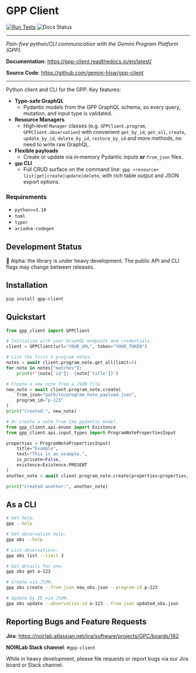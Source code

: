 # GPP Client

[![Run Tests](https://github.com/gemini-hlsw/gpp-client/actions/workflows/run_tests.yaml/badge.svg?branch=main)](https://github.com/gemini-hlsw/gpp-client/actions/workflows/run_tests.yaml)
![Docs Status](https://readthedocs.org/projects/gpp-client/badge/?version=latest)

---

_Pain-free python/CLI communication with the Gemini Program Platform (GPP)._

**Documentation**: <a href="https://gpp-client.readthedocs.io/en/latest/" target="_blank">https://gpp-client.readthedocs.io/en/latest/</a>

**Source Code**: <a href="https://github.com/gemini-hlsw/gpp-client" target="_blank">https://github.com/gemini-hlsw/gpp-client</a>

---

Python client and CLI for the GPP. Key features:

- **Type‑safe GraphQL**
  - Pydantic models from the GPP GraphQL schema, so every query, mutation, and input type is validated.
- **Resource Managers**
  - High‑level `Manager` classes (e.g. `GPPClient.program`, `GPPClient.observation`) with convenient `get_by_id`, `get_all`, `create`, `update_by_id`, `delete_by_id`, `restore_by_id` and more methods, no need to write raw GraphQL.
- **Flexible payloads**
  - Create or update via in‑memory Pydantic inputs **or** `from_json` files.
- **`gpp` CLI**
  - Full CRUD surface on the command line: `gpp <resource> list|get|create|update|delete`, with rich table output and JSON export options.

### Requirements

- `python>=3.10`
- `toml`
- `typer`
- `ariadne-codegen`

## Development Status

🚧 Alpha: the library is under heavy development. The public API and CLI flags may change between releases.

## Installation

```bash
pip install gpp-client
```

## Quickstart

```python
from gpp_client import GPPClient

# Initialize with your GraphQL endpoint and credentials.
client = GPPClient(url="YOUR_URL", token="YOUR_TOKEN")

# List the first 5 program notes.
notes = await client.program_note.get_all(limit=5)
for note in notes["matches"]:
    print(f"{note['id']}: {note['title']}")

# Create a new note from a JSON file.
new_note = await client.program_note.create(
    from_json="path/to/program_note_payload.json",
    program_id="p-123"
)
print("Created:", new_note)

# Or create a note from the pydantic model.
from gpp_client.api.enums import Existence
from gpp_client.api.input_types import ProgramNotePropertiesInput

properties = ProgramNotePropertiesInput(
    title="Example",
    text="This is an example.",
    is_private=False,
    existence=Existence.PRESENT
)
another_note = await client.program_note.create(properties=properties, program_id="p-123")

print("Created another:", another_note)
```

## As a CLI

```bash
# Get help.
gpp --help

# Get observation help.
gpp obs --help

# List observations.
gpp obs list --limit 3

# Get details for one.
gpp obs get o-123

# Create via JSON.
gpp obs create --from-json new_obs.json --program-id p-123

# Update by ID via JSON.
gpp obs update --observation-id o-123 --from-json updated_obs.json
```

## Reporting Bugs and Feature Requests

**Jira**: https://noirlab.atlassian.net/jira/software/projects/GPC/boards/162

**NOIRLab Slack channel**: `#gpp-client`

While in heavy development, please file requests or report bugs via our Jira board or Slack channel.

